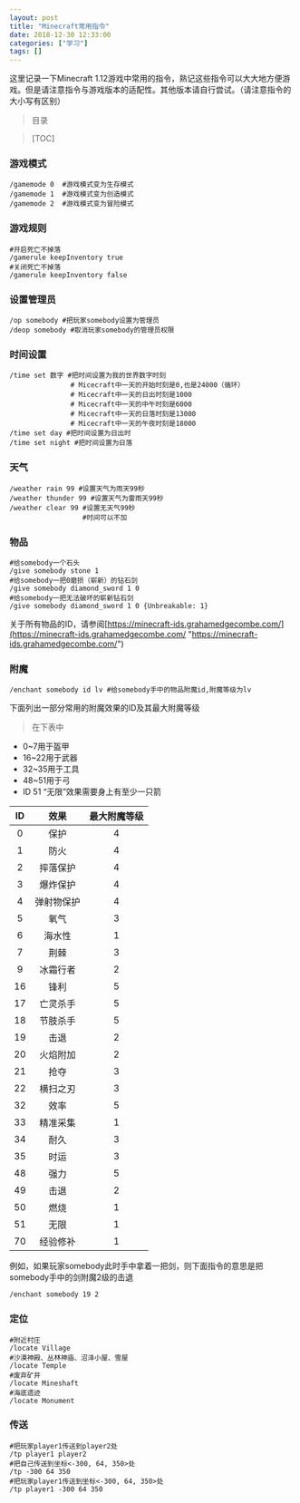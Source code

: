 ```yaml
---
layout: post
title: "Minecraft常用指令"
date: 2018-12-30 12:33:00
categories: ["学习"]
tags: []
---
```

这里记录一下Minecraft 1.12游戏中常用的指令，熟记这些指令可以大大地方便游戏。但是请注意指令与游戏版本的适配性。其他版本请自行尝试。<!--more-->（请注意指令的大小写有区别）
> 目录

> [TOC]

### 游戏模式
```
/gamemode 0  #游戏模式变为生存模式
/gamemode 1  #游戏模式变为创造模式
/gamemode 2  #游戏模式变为冒险模式
```
### 游戏规则
```
#开启死亡不掉落
/gamerule keepInventory true
#关闭死亡不掉落
/gamerule keepInventory false
```
### 设置管理员
```
/op somebody #把玩家somebody设置为管理员
/deop somebody #取消玩家somebody的管理员权限
```
### 时间设置
```
/time set 数字 #把时间设置为我的世界数字时刻
               # Micecraft中一天的开始时刻是0,也是24000（循环）
               # Micecraft中一天的日出时刻是1000
               # Micecraft中一天的中午时刻是6000
               # Micecraft中一天的日落时刻是13000
               # Micecraft中一天的午夜时刻是18000
/time set day #把时间设置为日出时
/time set night #把时间设置为日落
```
### 天气
```
/weather rain 99 #设置天气为雨天99秒
/weather thunder 99 #设置天气为雷雨天99秒
/weather clear 99 #设置无天气99秒
                  #时间可以不加
```
### 物品
```
#给somebody一个石头
/give somebody stone 1
#给somebody一把0磨损（崭新）的钻石剑
/give somebody diamond_sword 1 0
#给somebody一把无法破坏的崭新钻石剑
/give somebody diamond_sword 1 0 {Unbreakable: 1}
```
关于所有物品的ID，请参阅[https://minecraft-ids.grahamedgecombe.com/](https://minecraft-ids.grahamedgecombe.com/ "https://minecraft-ids.grahamedgecombe.com/")
### 附魔
```
/enchant somebody id lv #给somebody手中的物品附魔id,附魔等级为lv
```
下面列出一部分常用的附魔效果的ID及其最大附魔等级
> 在下表中
- 0~7用于盔甲
- 16~22用于武器
- 32~35用于工具
- 48~51用于弓
- ID 51 “无限”效果需要身上有至少一只箭

| ID  | 效果  | 最大附魔等级  |
| :------------: | :------------: | :------------: |
|0|保护|4|
|1|防火|4|
|2|摔落保护|4|
|3|爆炸保护|4|
|4|弹射物保护|4|
|5|氧气|3|
|6|海水性|1|
|7|荆棘|3|
|9|冰霜行者|2|
|16|锋利|5|
|17|亡灵杀手|5|
|18|节肢杀手|5|
|19|击退|2|
|20|火焰附加|2|
|21|抢夺|3|
|22|横扫之刃|3|
|32|效率|5|
|33|精准采集|1|
|34|耐久|3|
|35|时运|3|
|48|强力|5|
|49|击退|2|
|50|燃烧|1|
|51|无限|1|
|70|经验修补|1|
例如，如果玩家somebody此时手中拿着一把剑，则下面指令的意思是把somebody手中的剑附魔2级的击退
```
/enchant somebody 19 2
```
### 定位
```
#附近村庄
/locate Village
#沙漠神殿、丛林神庙、沼泽小屋、雪屋
/locate Temple
#废弃矿井
/locate Mineshaft
#海底遗迹
/locate Monument
```
### 传送
```
#把玩家player1传送到player2处
/tp player1 player2
#把自己传送到坐标<-300, 64, 350>处
/tp -300 64 350
#把玩家player1传送到坐标<-300, 64, 350>处
/tp player1 -300 64 350
```